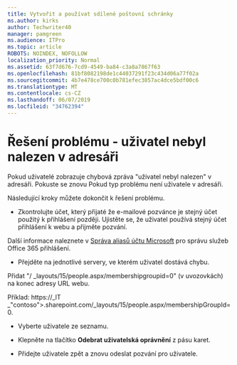 ```yaml
---
title: Vytvořit a používat sdílené poštovní schránky
ms.author: kirks
author: Techwriter40
manager: pamgreen
ms.audience: ITPro
ms.topic: article
ROBOTS: NOINDEX, NOFOLLOW
localization_priority: Normal
ms.assetid: 63f7d676-7cd9-4549-ba84-c3a8a7867f63
ms.openlocfilehash: 81bf8082198de1c44037291f23c434d06a77f02a
ms.sourcegitcommit: 4b7e478ce700c0b781efec3857ac4dce5bdf00c6
ms.translationtype: MT
ms.contentlocale: cs-CZ
ms.lasthandoff: 06/07/2019
ms.locfileid: "34762394"
---
```

# <a name="troubleshoot-issue---user-not-found-in-directory"></a>Řešení problému - uživatel nebyl nalezen v adresáři

Pokud uživatelé zobrazuje chybová zpráva "uživatel nebyl nalezen" v adresáři. Pokuste se znovu Pokud typ problému není uživatele v adresáři.

Následující kroky můžete dokončit k řešení problému.

- Zkontrolujte účet, který přijaté že e-mailové pozvánce je stejný účet použitý k přihlášení později. Ujistěte se, že uživatel používá stejný účet přihlášení k webu a přijměte pozvání. 

Další informace naleznete v [Správa aliasů účtu Microsoft</a> pro správu služeb Office 365 přihlášení](https://support.microsoft.com/help/12407/microsoft-account-how-to-manage-aliases). 

- Přejděte na jednotlivé servery, ve kterém uživatel dostává chybu. 

Přidat "/ _layouts/15/people.aspx/membershipgroupid=0" (v uvozovkách) na konec adresy URL webu. 

Příklad: https://_lT _"contoso">.sharepoint.com/_layouts/15/people.aspx/membershipGroupId=0.

- Vyberte uživatele ze seznamu.

- Klepněte na tlačítko **Odebrat uživatelská oprávnění** z pásu karet. 
-  Přidejte uživatele zpět a znovu odeslat pozvání pro uživatele.

